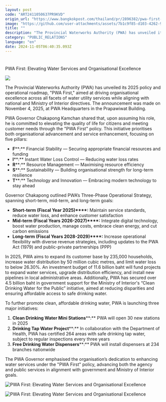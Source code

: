 ```yaml
---
layout: post
code: "ART2411050637PR9KVD"
origin_url: "https://www.bangkokpost.com/thailand/pr/2896382/pwa-first-elevating-water-services-and-organisational-excellence"
image: "https://github.com/user-attachments/assets/7b1c9f85-d103-4262-982d-5f2897bffc62"
title: ""
description: "The Provincial Waterworks Authority (PWA) has unveiled its 2025 policy and operational roadmap, \"PWA First,\" aimed at driving organisational excellence across all facets of water utility services while aligning with national and Ministry of Interior directives. The announcement was made on November 4, 2025, at PWA Headquarters in the Prapawiwat Building."
category: "PUBLIC_RELATIONS"
language: "en"
date: 2024-11-05T06:40:35.093Z
---
```


# 

PWA First: Elevating Water Services and Organisational Excellence

![](https://github.com/user-attachments/assets/11e7eb35-808f-403c-8567-10f2c1f4ca90)

The Provincial Waterworks Authority (PWA) has unveiled its 2025 policy and operational roadmap, "PWA First," aimed at driving organisational excellence across all facets of water utility services while aligning with national and Ministry of Interior directives. The announcement was made on November 4, 2025, at PWA Headquarters in the Prapawiwat Building.

PWA Governor Chakapong Kamchan shared that, upon assuming his role, he is committed to elevating the quality of life for citizens and meeting customer needs through the "PWA First" policy. This initiative prioritises both organisational advancement and service enhancement, focusing on five pillars: 

*   **F****:** Financial Stability — Securing appropriate financial resources and funding
*   **I****:** Instant Water Loss Control — Reducing water loss rates
*   **R****:** Resource Management — Maximising resource efficiency
*   **S****:** Sustainability — Building organisational strength for long-term resilience
*   **T****:** Technology and Innovation — Embracing modern technology to stay ahead 

Governor Chakapong outlined PWA’s Three-Phase Operational Strategy, spanning short-term, mid-term, and long-term goals: 

*   **Short-term (Fiscal Year 2025)****:** Maintain service standards, reduce water loss, and enhance customer satisfaction
*   **Mid-term (Fiscal Years 2026-2027)****:** Integrate digital technology, boost water production, manage costs, embrace clean energy, and cut carbon emissions
*   **Long-term (Fiscal Years 2028-2029)****:** Increase operational flexibility with diverse revenue strategies, including updates to the PWA Act (1979) and public-private partnerships (PPP) 

In 2025, PWA aims to expand its customer base by 235,000 households, increase water distribution by 50 million cubic metres, and limit water loss to below 26.30%. An investment budget of 11.6 billion baht will fund projects to expand water services, upgrade distribution efficiency, and install new pipelines in local administrative areas. Additionally, PWA has secured over 4.5 billion baht in government support for the Ministry of Interior's “Clean Drinking Water for the Public” initiative, aimed at reducing disparities and ensuring affordable access to safe drinking water. 

To further promote clean, affordable drinking water, PWA is launching three major initiatives: 

1.  **Clean Drinking Water Mini Stations****:** PWA will open 30 new stations in 2025
2.  **Drinking Tap Water Project****:** In collaboration with the Department of Health, PWA has certified 264 areas with safe drinking tap water, subject to regular inspections every three years
3.  **Free Drinking Water Dispensers****:** PWA will install dispensers at 234 branches nationwide 

The PWA Governor emphasised the organisation’s dedication to enhancing water services under the "PWA First" policy, advancing both the agency and public services in alignment with government and Ministry of Interior goals. 

![PWA First: Elevating Water Services and Organisational Excellence](https://static.bangkokpost.com/media/content/20241105/5333952.jpg)

![PWA First: Elevating Water Services and Organisational Excellence](https://github.com/user-attachments/assets/25bace57-5498-4089-9327-59eb2f565a17)